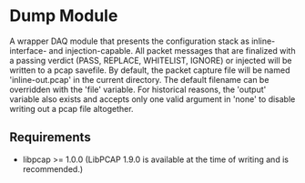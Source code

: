 Dump Module
===========

A wrapper DAQ module that presents the configuration stack as inline-interface-
and injection-capable.  All packet messages that are finalized with a passing
verdict (PASS, REPLACE, WHITELIST, IGNORE) or injected will be written to a pcap
savefile.  By default, the packet capture file will be named 'inline-out.pcap'
in the current directory.  The default filename can be overridden with the
'file' variable.  For historical reasons, the 'output' variable also exists and
accepts only one valid argument in 'none' to disable writing out a pcap file
altogether.

Requirements
------------
* libpcap >= 1.0.0
    (LibPCAP 1.9.0 is available at the time of writing and is recommended.)
